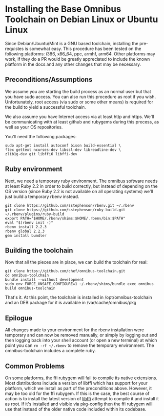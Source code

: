 Installing the Base Omnibus Toolchain on Debian Linux or Ubuntu Linux
==================

Since Debian/Ubuntu/Mint is a GNU based toolchain, installing the pre-requistes is somewhat easy. This procedure has been tested on the following platforms: i386, x86_64, ppc, armhf, arm64. Other platforms may work, if they do a PR would be greatly appreciated to include the known platform in the docs and any other changes that may be necessary.

Preconditions/Assumptions
-------------------------

We assume you are starting the build process as an normal user but that you have sudo access. You can also run this procedure as root if you wish. Unfortunately, root access (via sudo or some other means) is required for the build to yield a successful toolchain.

We also assume you have Internet access via at least http and https. We'll be communicating with at least github and rubygems during this process, as well as your OS repositories.

You'll need the following packages:

```shell
sudo apt-get install autoconf bison build-essential \
flex gettext ncurses-dev libssl-dev libreadline-dev \
zlib1g-dev git libffi6 libffi-dev
```

Ruby environment
----------------

Next, we need a temporary ruby environment. The omnibus software needs at least Ruby 2.2 in order to build correctly, but instead of depending on the OS version (since Ruby 2.2 is not available on all operating systems) we'll just build a temporary rbenv instead.

```shell
git clone https://github.com/sstephenson/rbenv.git ~/.rbenv
git clone https://github.com/sstephenson/ruby-build.git ~/.rbenv/plugins/ruby-build
export PATH="$HOME/.rbenv/shims:$HOME/.rbenv/bin:$PATH"
eval "$(rbenv init -)"
rbenv install 2.2.3
rbenv global 2.2.3
gem install bundler
```

Building the toolchain
----------------------

Now that all the pieces are in place, we can build the toolchain for real:

```shell
git clone https://github.com/chef/omnibus-toolchain.git
cd omnibus-toolchain
bundle install --without development
sudo env FORCE_UNSAFE_CONFIGURE=1 ~/.rbenv/shims/bundle exec omnibus build omnibus-toolchain
```

That's it. At this point, the toolchain is installed in /opt/omnibus-toolchain and an DEB package for it is available in /var/cache/omnibus/pkg

Epilogue
--------

All changes made to your environment for the rbenv installation were temporary and can now be removed manually, or simply by logging out and then logging back into your shell account (or open a new terminal) at which point you can `rm -rf ~/.rbenv` to remove the temporary environment. The omnibus-toolchain includes a complete ruby.

Common Problems
---------------

On some platforms, the ffi rubygem will fail to compile its native extensions. Most distributions include a version of libffi which has support for your platform, which we install as part of the preconditions above. However, it may be too old for the ffi rubygem. If this is the case, the best course of action is to install the latest version of [libffi](https://sourceware.org/libffi/) attempt to compile it and install it as root. If it's installed and visible via pkg-config then the ffi rubygem will use that instead of the older native code included within its codebase.
